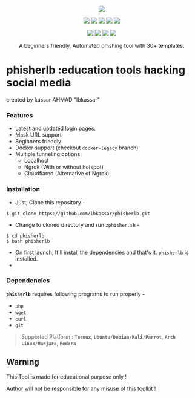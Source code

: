 <!-- phisherlb -->

<p align="center">
  <img src=".imgs/logo.png">
</p>

<p align="center">
  <img src="https://img.shields.io/badge/Version-2.2-green?style=for-the-badge">
  <img src="https://img.shields.io/github/license/htr-tech/zphisher?style=for-the-badge">
  <img src="https://img.shields.io/github/stars/htr-tech/zphisher?style=for-the-badge">
  <img src="https://img.shields.io/github/issues/htr-tech/zphisher?color=red&style=for-the-badge">
  <img src="https://img.shields.io/github/forks/htr-tech/zphisher?color=teal&style=for-the-badge">
</p>

<p align="center">
  <img src="https://img.shields.io/badge/Author-HTR--Tech-cyan?style=flat-square">
  <img src="https://img.shields.io/badge/Open%20Source-Yes-cyan?style=flat-square">
  <img src="https://img.shields.io/badge/MADE%20IN-BANGLADESH-green?colorA=%23ff0000&colorB=%23017e40&style=flat-square">
  <img src="https://img.shields.io/badge/Written%20In-Bash-cyan?style=flat-square">
</p>

<p align="center">A beginners friendly, Automated phishing tool with 30+ templates.</p>

# phisherlb :education tools hacking social media 
created by kassar  AHMAD "lbkassar"

### Features

- Latest and updated login pages.
- Mask URL support 
- Beginners friendly
- Docker support (checkout `docker-legacy` branch)
- Multiple tunneling options
  - Localhost
  - Ngrok (With or without hotspot)
  - Cloudflared (Alternative of Ngrok) 



### Installation

- Just, Clone this repository -
```
$ git clone https://github.com/lbkassar/phisherlb.git
```

- Change to cloned directory and run `zphisher.sh` -
```
$ cd phisherlb
$ bash phisherlb
```

- On first launch, It'll install the dependencies and that's it. `phisherlb` is installed.
-
### Dependencies

**`phisherlb`** requires following programs to run properly - 
- `php`
- `wget`
- `curl`
- `git`

> Supported Platform : **`Termux`**, **`Ubuntu/Debian/Kali/Parrot`**, **`Arch Linux/Manjaro`**, **`Fedora`**


## Warning
This Tool is made for educational purpose only !

Author will not be responsible for any misuse of this toolkit !
